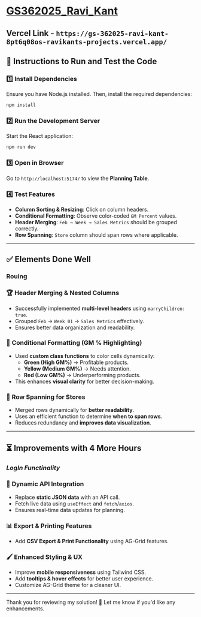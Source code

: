# [GS362025_Ravi_Kant]('https://gs-362025-ravi-kant-8pt6q08os-ravikants-projects.vercel.app/')

## Vercel Link - `https://gs-362025-ravi-kant-8pt6q08os-ravikants-projects.vercel.app/`


## 📌 Instructions to Run and Test the Code

### 1️⃣ Install Dependencies

Ensure you have Node.js installed. Then, install the required dependencies:

```bash
npm install
```

### 2️⃣ Run the Development Server

Start the React application:

```bash
npm run dev
```

### 3️⃣ Open in Browser

Go to `http://localhost:5174/` to view the **Planning Table**.

### 4️⃣ Test Features

- **Column Sorting & Resizing**: Click on column headers.
- **Conditional Formatting**: Observe color-coded `GM Percent` values.
- **Header Merging**: `Feb → Week → Sales Metrics` should be grouped correctly.
- **Row Spanning**: `Store` column should span rows where applicable.

---

## ✅ Elements Done Well

###  **Rouing**

### 🏆 **Header Merging & Nested Columns**

- Successfully implemented **multi-level headers** using `marryChildren: true`.
- Grouped `Feb` → `Week 01` → `Sales Metrics` effectively.
- Ensures better data organization and readability.

### 🎨 **Conditional Formatting (GM % Highlighting)**

- Used **custom class functions** to color cells dynamically:
  - **Green (High GM%)** → Profitable products.
  - **Yellow (Medium GM%)** → Needs attention.
  - **Red (Low GM%)** → Underperforming products.
- This enhances **visual clarity** for better decision-making.

### 🔄 **Row Spanning for Stores**

- Merged rows dynamically for **better readability**.
- Uses an efficient function to determine **when to span rows**.
- Reduces redundancy and **improves data visualization**.

---

## ⏳ Improvements with 4 More Hours

###  ***LogIn Functinality***

### 🚀 **Dynamic API Integration**

- Replace **static JSON data** with an API call.
- Fetch live data using `useEffect` and `fetch`/`axios`.
- Ensures real-time data updates for planning.

### 📊 **Export & Printing Features**

- Add **CSV Export & Print Functionality** using AG-Grid features.
<!-- - Helps users **download reports** for further analysis. -->

### 🖌 **Enhanced Styling & UX**

- Improve **mobile responsiveness** using Tailwind CSS.
- Add **tooltips & hover effects** for better user experience.
- Customize AG-Grid theme for a cleaner UI.

---

Thank you for reviewing my solution! 🚀 Let me know if you'd like any enhancements.


